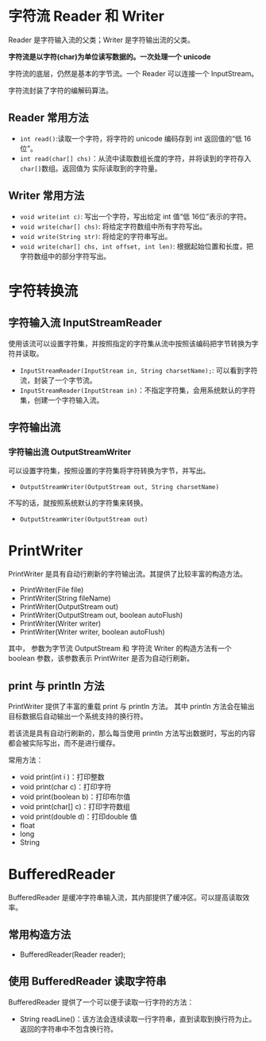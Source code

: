 # 字符流 Reader 和 Writer

Reader 是字符输入流的父类；Writer 是字符输出流的父类。

**字符流是以字符(char)为单位读写数据的。一次处理一个 unicode**

字符流的底层，仍然是基本的字节流。一个 Reader 可以连接一个 InputStream。

字符流封装了字符的编解码算法。

## Reader 常用方法
- `int read()`:读取一个字符，将字符的 unicode 编码存到 int 返回值的“低 16 位”。
- `int read(char[] chs)`：从流中读取数组长度的字符，并将读到的字符存入 `char[]`数组。返回值为 实际读取到的字符量。


## Writer 常用方法
- `void write(int c)`: 写出一个字符，写出给定 int 值“低 16位”表示的字符。
- `void write(char[] chs)`: 将给定字符数组中所有字符写出。
- `void write(String str)`: 将给定的字符串写出。
- `void write(char[] chs, int offset, int len)`: 根据起始位置和长度，把字符数组中的部分字符写出。


# 字符转换流

## 字符输入流 InputStreamReader
使用该流可以设置字符集，并按照指定的字符集从流中按照该编码把字节转换为字符并读取。
- `InputStreamReader(InputStream in, String charsetName);`: 可以看到字符流，封装了一个字节流。
- `InputStreamReader(InputStream in)`：不指定字符集，会用系统默认的字符集，创建一个字符输入流。

## 字符输出流

### 字符输出流 OutputStreamWriter

可以设置字符集，按照设置的字符集将字符转换为字节，并写出。  

- `OutputStreamWriter(OutputStream out, String charsetName)`

不写的话，就按照系统默认的字符集来转换。

- `OutputStreamWriter(OutputStream out)`

# PrintWriter
PrintWriter 是具有自动行刷新的字符输出流。其提供了比较丰富的构造方法。

- PrintWriter(File file)
- PrintWriter(String fileName)
- PrintWriter(OutputStream out)
- PrintWriter(OutputStream out, boolean autoFlush)
- PrintWriter(Writer writer)
- PrintWriter(Writer writer, boolean autoFlush)

其中，
参数为字节流 OutputStream 和 字符流 Writer 的构造方法有一个 boolean 参数，该参数表示 PrintWriter 是否为自动行刷新。


## print 与 println 方法

PrintWriter 提供了丰富的重载 print 与 println 方法。
其中 println 方法会在输出目标数据后自动输出一个系统支持的换行符。

若该流是具有自动行刷新的，那么每当使用 println 方法写出数据时，写出的内容都会被实际写出，而不是进行缓存。

常用方法：
- void print(int i )：打印整数
- void print(char c)：打印字符
- void print(boolean b)：打印布尔值
- void print(char[] c)：打印字符数组
- void print(double d)：打印double 值
- float
- long 
- String

# BufferedReader 

BufferedReader 是缓冲字符串输入流，其内部提供了缓冲区。可以提高读取效率。

## 常用构造方法

- BufferedReader(Reader reader);

## 使用 BufferedReader 读取字符串

BufferedReader 提供了一个可以便于读取一行字符的方法：
- String readLine()：该方法会连续读取一行字符串，直到读取到换行符为止。返回的字符串中不包含换行符。









